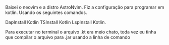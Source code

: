 Baixei o neovim e a distro AstroNvim. 
Fiz a configuração para programar em kotlin.
Usando os seguintes comandos.

DapInstall Kotlin
TSInstall Kotlin
LspInstall Kotlin.


Para executar no terminal o arquivo .kt era meio chato, toda vez eu tinha que compilar o arquivo para .jar usando a linha de comando